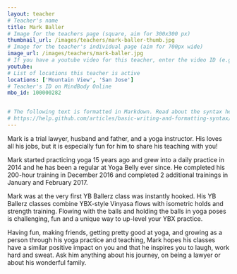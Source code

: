 ```yaml
---
layout: teacher
# Teacher's name
title: Mark Baller
# Image for the teachers page (square, aim for 300x300 px)
thumbnail_url: /images/teachers/mark-baller-thumb.jpg
# Image for the teacher's individual page (aim for 700px wide)
image_url: /images/teachers/mark-baller.jpg
# If you have a youtube video for this teacher, enter the video ID (e.g. qaqiC84uaNg)
youtube:
# List of locations this teacher is active
locations: ['Mountain View', 'San Jose']
# Teacher's ID on MindBody Online
mbo_id: 100000282


# The following text is formatted in Markdown. Read about the syntax here:
# https://help.github.com/articles/basic-writing-and-formatting-syntax/
---
```


Mark is a trial lawyer, husband and father, and a yoga instructor. His loves all his jobs, but it is especially fun for him to share his teaching with you!

Mark started practicing yoga 15 years ago and grew into a daily practice in 2014 and he has been a regular at Yoga Belly ever since. He completed his 200-hour training in December 2016 and completed 2 additional trainings in January and February 2017.  

Mark was at the very first YB Ballerz class was instantly hooked.  His YB Ballerz classes combine YBX-style Vinyasa flows with isometric holds and strength training.  Flowing with the balls and holding the balls in yoga poses is challenging, fun and a unique way to up-level your YBX practice.  

Having fun, making friends, getting pretty good at yoga, and growing as a person through his yoga practice and teaching, Mark hopes his classes have a similar positive impact on you and that he inspires you to laugh, work hard and sweat. Ask him anything about his journey, on being a lawyer or about his wonderful family.
